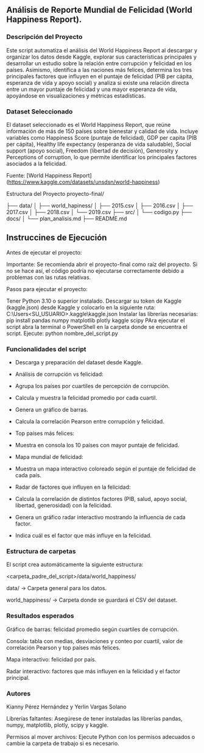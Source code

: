 ## Análisis de Reporte Mundial de Felicidad (World Happiness Report).
### Descripción del Proyecto
Este script automatiza el análisis del World Happiness Report al descargar y organizar los datos desde Kaggle, explorar sus características principales y desarrollar un estudio sobre la relación entre corrupción y felicidad en los países. Asimismo, identifica a las naciones más felices, determina los tres principales factores que influyen en el puntaje de felicidad (PIB per cápita, esperanza de vida y apoyo social) y analiza si existe una relación directa entre un mayor puntaje de felicidad y una mayor esperanza de vida, apoyándose en visualizaciones y métricas estadísticas. 

### Dataset Seleccionado
El dataset seleccionado es el World Happiness Report, que reúne información de más de 150 países sobre bienestar y calidad de vida. Incluye variables como Happiness Score (puntaje de felicidad), GDP per capita (PIB per cápita), Healthy life expectancy (esperanza de vida saludable), Social support (apoyo social), Freedom (libertad de decisión), Generosity y Perceptions of corruption, lo que permite identificar los principales factores asociados a la felicidad.

Fuente: [World Happiness Report] (https://www.kaggle.com/datasets/unsdsn/world-happiness)

Estructura del Proyecto
proyecto-final/

├── data/ │ ├── world_hapiness/ │ ├── 2015.csv │ ├── 2016.csv │ ├── 2017.csv │ ├── 2018.csv │ └── 2019.csv ├── src/ │ └── codigo.py ├── docs/ │ └── plan_analisis.md ├── README.md

## Instruccines de Ejecución
Antes de ejecutar el proyecto:

Importante: Se recomienda abrir el proyecto-final como raíz del proyecto. Si no se hace así, el código podría no ejecutarse correctamente debido a problemas con las rutas relativas.

Pasos para ejecutar el proyecto:

Tener Python 3.10 o superior instalado.
Descargar su token de Kaggle (kaggle.json) desde Kaggle y colocarlo en la siguiente ruta:
C:\Users\<SU_USUARIO>\.kaggle\kaggle.json
Instalar las librerías necesarias: pip install pandas numpy matplotlib plotly kaggle scipy
PAra ejecutar el script abra la terminal o PowerShell en la carpeta donde se encuentra el script.
Ejecute: python nombre_del_script.py

### Funcionalidades del script

- Descarga y preparación del dataset desde Kaggle.

- Análisis de corrupción vs felicidad:

- Agrupa los países por cuartiles de percepción de corrupción.

- Calcula y muestra la felicidad promedio por cada cuartil.

- Genera un gráfico de barras.

- Calcula la correlación Pearson entre corrupción y felicidad.

- Top países más felices:

- Muestra en consola los 10 países con mayor puntaje de felicidad.

- Mapa mundial de felicidad:

- Muestra un mapa interactivo coloreado según el puntaje de felicidad de cada país.

- Radar de factores que influyen en la felicidad:

- Calcula la correlación de distintos factores (PIB, salud, apoyo social, libertad, generosidad) con la felicidad.

- Genera un gráfico radar interactivo mostrando la influencia de cada factor.

- Indica cuál es el factor que más influye en la felicidad.

### Estructura de carpetas

El script crea automáticamente la siguiente estructura:

<carpeta_padre_del_script>/data/world_happiness/

data/ → Carpeta general para los datos.

world_happiness/ → Carpeta donde se guardará el CSV del dataset.

### Resultados esperados

Gráfico de barras: felicidad promedio según cuartiles de corrupción.

Consola: tabla con medias, desviaciones y conteo por cuartil, valor de correlación Pearson y top países más felices.

Mapa interactivo: felicidad por país.

Radar interactivo: factores que más influyen en la felicidad y el factor principal.

### Autores
Kianny Pérez Hernández y Yerlin Vargas Solano


Librerías faltantes:
Asegúrese de tener instaladas las librerías pandas, numpy, matplotlib, plotly, scipy y kaggle.

Permisos al mover archivos:
Ejecute Python con los permisos adecuados o cambie la carpeta de trabajo si es necesario.
